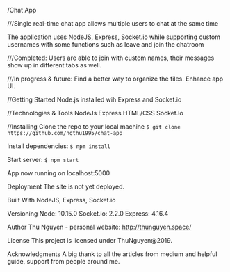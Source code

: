 /Chat App

///Single real-time chat app allows multiple users to chat at the same time

The application uses NodeJS, Express, Socket.io while supporting custom usernames with some functions such as leave and join the chatroom

///Completed:
Users are able to join with custom names, their messages show up in different tabs as well.

///In progress & future:
Find a better way to organize the files. Enhance app UI.

//Getting Started
Node.js installed wih Express and Socket.io

//Technologies & Tools
NodeJs
Express
HTML/CSS
Socket.Io

//Installing
Clone the repo to your local machine
`$ git clone https://github.com/ngthu1995/chat-app`

Install dependencies:
`$ npm install`

Start server:
`$ npm start`

App now running on localhost:5000

Deployment
The site is not yet deployed.

Built With
NodeJS, Express, Socket.io

Versioning
Node: 10.15.0 Socket.io: 2.2.0 Express: 4.16.4

Author
Thu Nguyen - personal website: http://thunguyen.space/

License
This project is licensed under ThuNguyen@2019.

Acknowledgments
A big thank to all the articles from medium and helpful guide, support from people around me.
